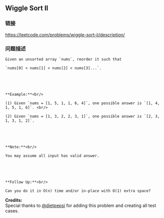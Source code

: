 ## Wiggle Sort II  
### 链接  
https://leetcode.com/problems/wiggle-sort-ii/description/  
### 问题描述

    Given an unsorted array `nums`, reorder it such that
    `nums[0] < nums[1] > nums[2] < nums[3]...`.



    **Example:**<br/>
    (1) Given `nums = [1, 5, 1, 1, 6, 4]`, one possible answer is `[1, 4, 1, 5, 1, 6]`. <br/>
    (2) Given `nums = [1, 3, 2, 2, 3, 1]`, one possible answer is `[2, 3, 1, 3, 1, 2]`.



    **Note:**<br/>
    You may assume all input has valid answer.



    **Follow Up:**<br/>
    Can you do it in O(n) time and/or in-place with O(1) extra space?


**Credits:**<br />Special thanks to [@dietpepsi](https://leetcode.com/discuss/user/dietpepsi) for adding this problem and creating all test cases.
